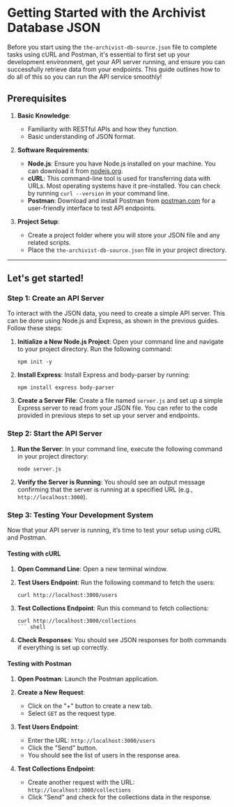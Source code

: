 # Getting Started with the Archivist Database JSON

Before you start using the `the-archivist-db-source.json` file to complete tasks using cURL and Postman, it's essential to first set up your development environment, get your API server running, and ensure you can successfully retrieve data from your endpoints. This guide outlines how to do all of this so you can run the API service smoothly!

## Prerequisites

1. **Basic Knowledge**:
   - Familiarity with RESTful APIs and how they function.
   - Basic understanding of JSON format.

2. **Software Requirements**:
   - **Node.js**: Ensure you have Node.js installed on your machine. You can download it from [nodejs.org](https://nodejs.org/).
   - **cURL**: This command-line tool is used for transferring data with URLs. Most operating systems have it pre-installed. You can check by running `curl --version` in your command line.
   - **Postman**: Download and install Postman from [postman.com](https://www.postman.com/downloads/) for a user-friendly interface to test API endpoints.

3. **Project Setup**:
   - Create a project folder where you will store your JSON file and any related scripts.
   - Place the `the-archivist-db-source.json` file in your project directory.

---

## Let's get started!
   
### Step 1: Create an API Server


To interact with the JSON data, you need to create a simple API server. This can be done using Node.js and Express, as shown in the previous guides. Follow these steps:

1. **Initialize a New Node.js Project**:
   Open your command line and navigate to your project directory. Run the following command:

   ``` shell
   npm init -y
   ```

2. **Install Express**:
Install Express and body-parser by running:

   ``` shell
   npm install express body-parser
   ```

3. **Create a Server File**:
   Create a file named `server.js` and set up a simple Express server to read from your JSON file. You can refer to the code provided in previous steps to set up your server and endpoints.


### Step 2: Start the API Server


1. **Run the Server**:
   In your command line, execute the following command in your project directory:

   ``` shell
   node server.js
   ```

2. **Verify the Server is Running**:
   You should see an output message confirming that the server is running at a specified URL (e.g., `http://localhost:3000`).


### Step 3: Testing Your Development System


Now that your API server is running, it’s time to test your setup using cURL and Postman.

#### Testing with cURL

1. **Open Command Line**:
   Open a new terminal window.

2. **Test Users Endpoint**:
   Run the following command to fetch the users:

   ``` shell
   curl http://localhost:3000/users
   ```

3. **Test Collections Endpoint**:
   Run this command to fetch collections:

   ``` shell
   curl http://localhost:3000/collections
   ``` shell

4. **Check Responses**:
   You should see JSON responses for both commands if everything is set up correctly.

#### Testing with Postman

1. **Open Postman**:
   Launch the Postman application.

2. **Create a New Request**:
   - Click on the "+" button to create a new tab.
   - Select `GET` as the request type.

3. **Test Users Endpoint**:
   - Enter the URL: `http://localhost:3000/users`
   - Click the "Send" button.
   - You should see the list of users in the response area.

4. **Test Collections Endpoint**:
   - Create another request with the URL: `http://localhost:3000/collections`
   - Click "Send" and check for the collections data in the response.
  
